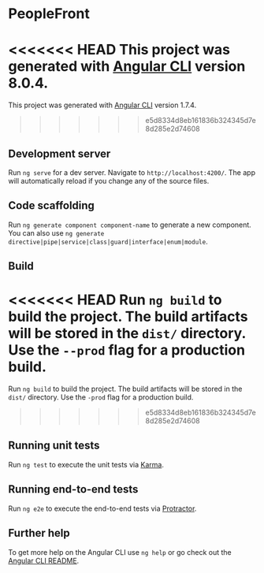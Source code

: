 # PeopleFront

<<<<<<< HEAD
This project was generated with [Angular CLI](https://github.com/angular/angular-cli) version 8.0.4.
=======
This project was generated with [Angular CLI](https://github.com/angular/angular-cli) version 1.7.4.
>>>>>>> e5d8334d8eb161836b324345d7e8d285e2d74608

## Development server

Run `ng serve` for a dev server. Navigate to `http://localhost:4200/`. The app will automatically reload if you change any of the source files.

## Code scaffolding

Run `ng generate component component-name` to generate a new component. You can also use `ng generate directive|pipe|service|class|guard|interface|enum|module`.

## Build

<<<<<<< HEAD
Run `ng build` to build the project. The build artifacts will be stored in the `dist/` directory. Use the `--prod` flag for a production build.
=======
Run `ng build` to build the project. The build artifacts will be stored in the `dist/` directory. Use the `-prod` flag for a production build.
>>>>>>> e5d8334d8eb161836b324345d7e8d285e2d74608

## Running unit tests

Run `ng test` to execute the unit tests via [Karma](https://karma-runner.github.io).

## Running end-to-end tests

Run `ng e2e` to execute the end-to-end tests via [Protractor](http://www.protractortest.org/).

## Further help

To get more help on the Angular CLI use `ng help` or go check out the [Angular CLI README](https://github.com/angular/angular-cli/blob/master/README.md).

